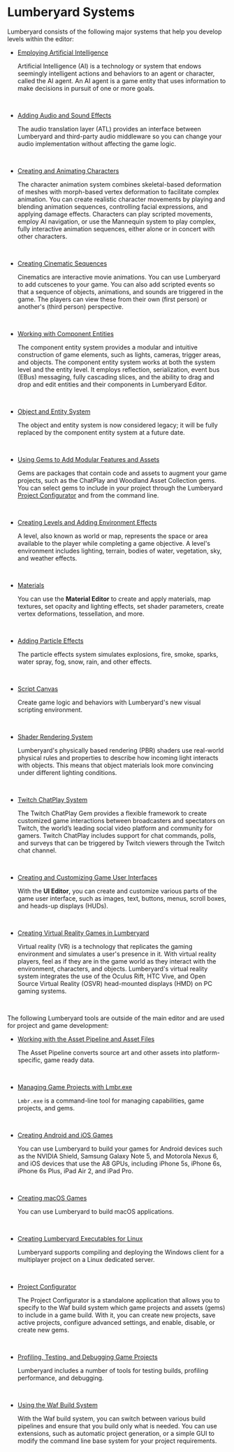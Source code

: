 # Lumberyard Systems<a name="lumberyard-systems"></a>

Lumberyard consists of the following major systems that help you develop levels within the editor:
+ [Employing Artificial Intelligence](ai-intro.md)

  Artificial Intelligence \(AI\) is a technology or system that endows seemingly intelligent actions and behaviors to an agent or character, called the AI agent\. An AI agent is a game entity that uses information to make decisions in pursuit of one or more goals\.

   
+ [Adding Audio and Sound Effects](audio-intro.md)

  The audio translation layer \(ATL\) provides an interface between Lumberyard and third\-party audio middleware so you can change your audio implementation without affecting the game logic\.

   
+ [Creating and Animating Characters](char-intro.md)

  The character animation system combines skeletal\-based deformation of meshes with morph\-based vertex deformation to facilitate complex animation\. You can create realistic character movements by playing and blending animation sequences, controlling facial expressions, and applying damage effects\. Characters can play scripted movements, employ AI navigation, or use the Mannequin system to play complex, fully interactive animation sequences, either alone or in concert with other characters\.

   
+ [Creating Cinematic Sequences](cinematics-intro.md)

  Cinematics are interactive movie animations\. You can use Lumberyard to add cutscenes to your game\. You can also add scripted events so that a sequence of objects, animations, and sounds are triggered in the game\. The players can view these from their own \(first person\) or another's \(third person\) perspective\.

   
+ [Working with Component Entities](component-intro.md)

  The component entity system provides a modular and intuitive construction of game elements, such as lights, cameras, trigger areas, and objects\. The component entity system works at both the system level and the entity level\. It employs reflection, serialization, event bus \(EBus\) messaging, fully cascading slices, and the ability to drag and drop and edit entities and their components in Lumberyard Editor\.

   
+ [Object and Entity System](https://docs.aws.amazon.com/lumberyard/latest/legacyreference/entities-intro.html)

  The object and entity system is now considered legacy; it will be fully replaced by the component entity system at a future date\.

   
+ [Using Gems to Add Modular Features and Assets](gems-system-gems.md)

  Gems are packages that contain code and assets to augment your game projects, such as the ChatPlay and Woodland Asset Collection gems\. You can select gems to include in your project through the Lumberyard [Project Configurator](configurator-intro.md) and from the command line\.

   
+ [Creating Levels and Adding Environment Effects](level-intro.md)

  A level, also known as world or map, represents the space or area available to the player while completing a game objective\. A level's environment includes lighting, terrain, bodies of water, vegetation, sky, and weather effects\.

   
+ [Materials](mat-intro.md)

  You can use the **Material Editor** to create and apply materials, map textures, set opacity and lighting effects, set shader parameters, create vertex deformations, tessellation, and more\.

   
+ [Adding Particle Effects](particle-intro.md)

  The particle effects system simulates explosions, fire, smoke, sparks, water spray, fog, snow, rain, and other effects\.

   
+ [Script Canvas](script-canvas-intro.md)

  Create game logic and behaviors with Lumberyard's new visual scripting environment\.

   
+ [Shader Rendering System](mat-shaders-intro.md)

  Lumberyard's physically based rendering \(PBR\) shaders use real\-world physical rules and properties to describe how incoming light interacts with objects\. This means that object materials look more convincing under different lighting conditions\.

   
+ [Twitch ChatPlay System](chatplay-intro.md)

  The Twitch ChatPlay Gem provides a flexible framework to create customized game interactions between broadcasters and spectators on Twitch, the world’s leading social video platform and community for gamers\. Twitch ChatPlay includes support for chat commands, polls, and surveys that can be triggered by Twitch viewers through the Twitch chat channel\.

   
+ [Creating and Customizing Game User Interfaces](ui-editor-intro.md)

  With the **UI Editor**, you can create and customize various parts of the game user interface, such as images, text, buttons, menus, scroll boxes, and heads\-up displays \(HUDs\)\. 

   
+ [Creating Virtual Reality Games in Lumberyard](virtual-reality.md)

  Virtual reality \(VR\) is a technology that replicates the gaming environment and simulates a user's presence in it\. With virtual reality players, feel as if they are in the game world as they interact with the environment, characters, and objects\. Lumberyard's virtual reality system integrates the use of the Oculus Rift, HTC Vive, and Open Source Virtual Reality \(OSVR\) head\-mounted displays \(HMD\) on PC gaming systems\. 

   

The following Lumberyard tools are outside of the main editor and are used for project and game development:
+ [Working with the Asset Pipeline and Asset Files](asset-pipeline-intro.md)

  The Asset Pipeline converts source art and other assets into platform\-specific, game ready data\.

   
+ [Managing Game Projects with Lmbr\.exe](lmbr-exe.md)

  `Lmbr.exe` is a command\-line tool for managing capabilities, game projects, and gems\.

   
+ [Creating Android and iOS Games](mobile-support-intro.md)

  You can use Lumberyard to build your games for Android devices such as the NVIDIA Shield, Samsung Galaxy Note 5, and Motorola Nexus 6, and iOS devices that use the A8 GPUs, including iPhone 5s, iPhone 6s, iPhone 6s Plus, iPad Air 2, and iPad Pro\.

   
+ [Creating macOS Games](osx-intro.md)

  You can use Lumberyard to build macOS applications\.

   
+ [Creating Lumberyard Executables for Linux](linux-intro.md)

  Lumberyard supports compiling and deploying the Windows client for a multiplayer project on a Linux dedicated server\.

   
+ [Project Configurator](configurator-intro.md)

  The Project Configurator is a standalone application that allows you to specify to the Waf build system which game projects and assets \(gems\) to include in a game build\. With it, you can create new projects, save active projects, configure advanced settings, and enable, disable, or create new gems\. 

   
+ [Profiling, Testing, and Debugging Game Projects](testing-debugging-intro.md)

  Lumberyard includes a number of tools for testing builds, profiling performance, and debugging\.

   
+ [Using the Waf Build System](waf-intro.md)

  With the Waf build system, you can switch between various build pipelines and ensure that you build only what is needed\. You can use extensions, such as automatic project generation, or a simple GUI to modify the command line base system for your project requirements\.